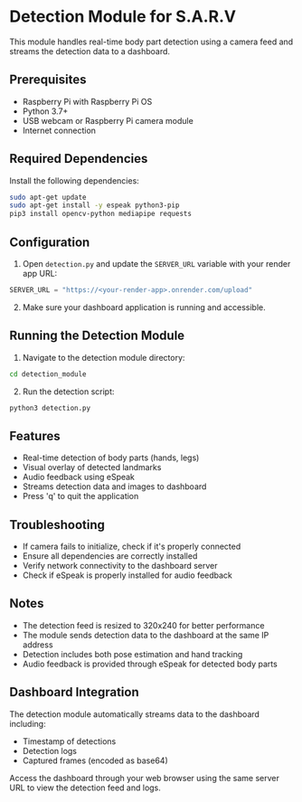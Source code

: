 # Detection Module for S.A.R.V

This module handles real-time body part detection using a camera feed and streams the detection data to a dashboard.

## Prerequisites

- Raspberry Pi with Raspberry Pi OS
- Python 3.7+
- USB webcam or Raspberry Pi camera module
- Internet connection

## Required Dependencies

Install the following dependencies:
```bash
sudo apt-get update
sudo apt-get install -y espeak python3-pip
pip3 install opencv-python mediapipe requests
```

## Configuration

1. Open `detection.py` and update the `SERVER_URL` variable with your render app URL:
```python
SERVER_URL = "https://<your-render-app>.onrender.com/upload"
```

2. Make sure your dashboard application is running and accessible.

## Running the Detection Module

1. Navigate to the detection module directory:
```bash
cd detection_module
```

2. Run the detection script:
```bash
python3 detection.py
```

## Features

- Real-time detection of body parts (hands, legs)
- Visual overlay of detected landmarks
- Audio feedback using eSpeak
- Streams detection data and images to dashboard
- Press 'q' to quit the application

## Troubleshooting

- If camera fails to initialize, check if it's properly connected
- Ensure all dependencies are correctly installed
- Verify network connectivity to the dashboard server
- Check if eSpeak is properly installed for audio feedback

## Notes

- The detection feed is resized to 320x240 for better performance
- The module sends detection data to the dashboard at the same IP address
- Detection includes both pose estimation and hand tracking
- Audio feedback is provided through eSpeak for detected body parts

## Dashboard Integration

The detection module automatically streams data to the dashboard including:
- Timestamp of detections
- Detection logs
- Captured frames (encoded as base64)

Access the dashboard through your web browser using the same server URL to view the detection feed and logs.